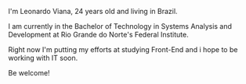 I'm Leonardo Viana, 24 years old and living in Brazil.

I am currently in the Bachelor of Technology in Systems Analysis and Development at Rio Grande do Norte's Federal Institute.

Right now I'm putting my efforts at studying Front-End and i hope to be working with IT soon. 

Be welcome!

<!---
leveau10/leveau10 is a ✨ special ✨ repository because its `README.md` (this file) appears on your GitHub profile.
You can click the Preview link to take a look at your changes.
--->
